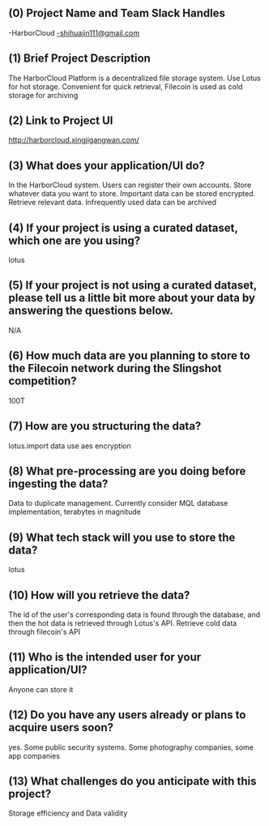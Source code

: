 
## (0) Project Name and Team Slack Handles

-HarborCloud
-shihuajin111@gmail.com

## (1) Brief Project Description

The HarborCloud Platform is a decentralized file storage system. Use Lotus for hot storage. Convenient for quick retrieval, Filecoin is used as cold storage for archiving

## (2) Link to Project UI

http://harborcloud.xingjigangwan.com/

## (3) What does your application/UI do?

In the HarborCloud system. Users can register their own accounts. Store whatever data you want to store. Important data can be stored encrypted. Retrieve relevant data. Infrequently used data can be archived

## (4) If your project is using a curated dataset, which one are you using?

lotus
## (5) If your project is not using a curated dataset, please tell us a little bit more about your data by answering the questions below.

N/A

## (6) How much data are you planning to store to the Filecoin network during the Slingshot competition?

100T

## (7) How are you structuring the data?

lotus.import data use aes encryption

## (8) What pre-processing are you doing before ingesting the data?

Data to duplicate management. Currently consider MQL database implementation, terabytes in magnitude

## (9)  What tech stack will you use to store the data?

lotus

## (10) How will you retrieve the data?

The id of the user's corresponding data is found through the database, and then the hot data is retrieved through Lotus's API. Retrieve cold data through filecoin's API

## (11) Who is the intended user for your application/UI?

Anyone can store it

## (12) Do you have any users already or plans to acquire users soon?

yes. Some public security systems. Some photography companies, some app companies

## (13) What challenges do you anticipate with this project?

Storage efficiency and Data validity